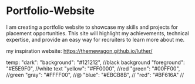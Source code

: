 # Portfolio-Website
I am creating a portfolio website to showcase my skills and projects for placement opportunities. This site will highlight my achievements, technical expertise, and provide an easy way for recruiters to learn more about me.

my inspiration website: https://themewagon.github.io/luther/


temp:
    "dark": 
      "background": "#121212",  //black background
      "foreground": "#E5E9F0",  //white text
      "yellow": "#FF0000",  //red
      "green": "#00FF00", //green
      "gray": "#FFFF00",  //@
      "blue": "#EBCB8B",  //
      "red": "#BF616A"    //